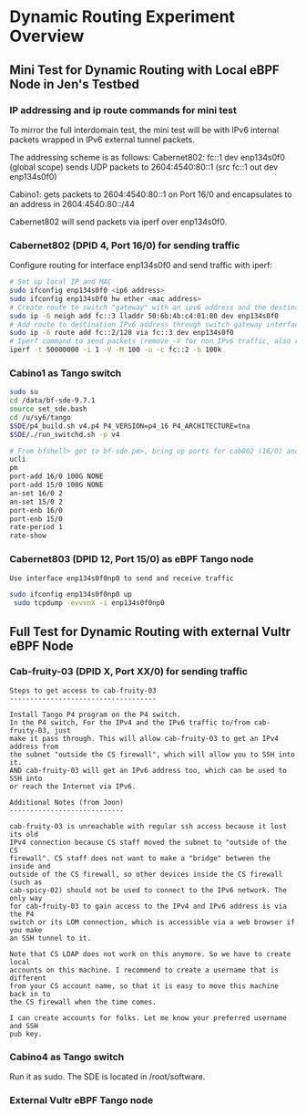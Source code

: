 # Dynamic Routing Experiment Overview

## Mini Test for Dynamic Routing with Local eBPF Node in Jen's Testbed

### IP addressing and ip route commands for mini test

To mirror the full interdomain test, the mini test will be with IPv6 internal packets wrapped in IPv6 external tunnel packets.

The addressing scheme is as follows:
Cabernet802:
fc::1 dev enp134s0f0 (global scope)
sends UDP packets to 2604:4540:80::1 (src fc::1 out dev enp134s0f0)

Cabino1:
gets packets to 2604:4540:80::1 on Port 16/0 and encapsulates to an address in 2604:4540:80::/44

Cabernet802 will send packets via iperf over enp134s0f0.


### Cabernet802 (DPID 4, Port 16/0) for sending traffic

Configure routing for interface enp134s0f0 and send traffic with iperf:

```bash
# Set up local IP and MAC 
sudo ifconfig enp134s0f0 <ip6 address> 
sudo ifconfig enp134s0f0 hw ether <mac address> 
# Create route to switch "gateway" with an ipv6 address and the destination MAC of the eBPF server
sudo ip -6 neigh add fc::3 lladdr 50:6b:4b:c4:01:80 dev enp134s0f0
# Add route to destination IPv6 address through switch gateway interface 
sudo ip -6 route add fc::2/128 via fc::3 dev enp134s0f0
# Iperf command to send packets (remove -V for non IPv6 traffic, also remember to adjust destination addresses as needed)
iperf -t 50000000 -i 1 -V -M 100 -u -c fc::2 -b 100k

```

### Cabino1 as Tango switch
```bash
sudo su
cd /data/bf-sde-9.7.1
source set_sde.bash 
cd /u/sy6/tango
$SDE/p4_build.sh v4.p4 P4_VERSION=p4_16 P4_ARCHITECTURE=tna
$SDE/./run_switchd.sh -p v4

# From bfshell> get to bf-sde.pm>, bring up ports for cab802 (16/0) and cab803(15/0), and view sending rates on the ports 
ucli
pm
port-add 16/0 100G NONE
port-add 15/0 100G NONE
an-set 16/0 2
an-set 15/0 2
port-enb 16/0
port-enb 15/0
rate-period 1
rate-show
```

### Cabernet803 (DPID 12, Port 15/0) as eBPF Tango node

```bash
Use interface enp134s0f0np0 to send and receive traffic 

sudo ifconfig enp134s0f0np0 up 
 sudo tcpdump -evvvnX -i enp134s0f0np0
```



## Full Test for Dynamic Routing with external Vultr eBPF Node

### Cab-fruity-03 (DPID X, Port XX/0) for sending traffic

```plaintext
Steps to get access to cab-fruity-03
------------------------------------

Install Tango P4 program on the P4 switch.
In the P4 switch, For the IPv4 and the IPv6 traffic to/from cab-fruity-03, just 
make it pass through. This will allow cab-fruity-03 to get an IPv4 address from 
the subnet "outside the CS firewall", which will allow you to SSH into it. 
AND cab-fruity-03 will get an IPv6 address too, which can be used to SSH into 
or reach the Internet via IPv6.
```

```plaintext
Additional Notes (from Joon)
----------------------------

cab-fruity-03 is unreachable with regular ssh access because it lost its old 
IPv4 connection because CS staff moved the subnet to "outside of the CS 
firewall". CS staff does not want to make a "bridge" between the inside and 
outside of the CS firewall, so other devices inside the CS firewall (such as 
cab-spicy-02) should not be used to connect to the IPv6 network. The only way 
for cab-fruity-03 to gain access to the IPv4 and IPv6 address is via the P4 
switch or its LOM connection, which is accessible via a web browser if you make 
an SSH tunnel to it.

Note that CS LDAP does not work on this anymore. So we have to create local 
accounts on this machine. I recommend to create a username that is different 
from your CS account name, so that it is easy to move this machine back in to 
the CS firewall when the time comes.

I can create accounts for folks. Let me know your preferred username and SSH 
pub key.
```

### Cabino4 as Tango switch
Run it as sudo.
The SDE is located in /root/software. 

### External Vultr eBPF Tango node
